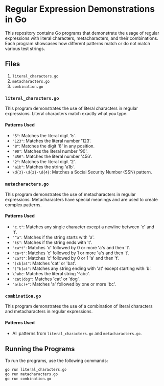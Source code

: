 # Regular Expression Demonstrations in Go

This repository contains Go programs that demonstrate the usage of regular expressions with literal characters, metacharacters, and their combinations. Each program showcases how different patterns match or do not match various test strings.

## Files

1. `literal_characters.go`
2. `metacharacters.go`
3. `combination.go`

### `literal_characters.go`

This program demonstrates the use of literal characters in regular expressions. Literal characters match exactly what you type.

#### Patterns Used

- `"5"`: Matches the literal digit '5'.
- `"123"`: Matches the literal number '123'.
- `"8"`: Matches the digit '8' in any position.
- `"90"`: Matches the literal number '90'.
- `"456"`: Matches the literal number '456'.
- `"2"`: Matches the literal digit '2'.
- `"a1b"`: Matches the string 'a1b'.
- `\d{3}-\d{2}-\d{4}`: Matches a Social Security Number (SSN) pattern.

### `metacharacters.go`

This program demonstrates the use of metacharacters in regular expressions. Metacharacters have special meanings and are used to create complex patterns.

#### Patterns Used

- `"c.t"`: Matches any single character except a newline between 'c' and 't'.
- `"^a"`: Matches if the string starts with 'a'.
- `"t$"`: Matches if the string ends with 't'.
- `"ca*t"`: Matches 'c' followed by 0 or more 'a's and then 't'.
- `"ca+t"`: Matches 'c' followed by 1 or more 'a's and then 't'.
- `"ca?t"`: Matches 'c' followed by 0 or 1 'a' and then 't'.
- `"[cb]at"`: Matches 'cat' or 'bat'.
- `"[^b]at"`: Matches any string ending with 'at' except starting with 'b'.
- `\^abc`: Matches the literal string '^abc'.
- `"cat|dog"`: Matches 'cat' or 'dog'.
- `"a(bc)+"`: Matches 'a' followed by one or more 'bc'.

### `combination.go`

This program demonstrates the use of a combination of literal characters and metacharacters in regular expressions.

#### Patterns Used

- All patterns from `literal_characters.go` and `metacharacters.go`.

## Running the Programs

To run the programs, use the following commands:

```sh
go run literal_characters.go
go run metacharacters.go
go run combination.go
